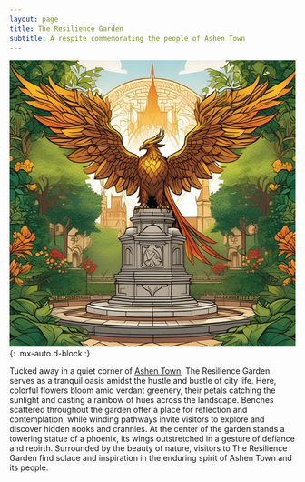 ```yaml
---
layout: page
title: The Resilience Garden
subtitle: A respite commemorating the people of Ashen Town
---
```


![The Resilience Garden](/assets/img/regions/resilience-garden.jpeg){: .mx-auto.d-block :}

Tucked away in a quiet corner of [Ashen Town](/codex/regions/ashen-town), The Resilience Garden serves as a tranquil oasis amidst the hustle and bustle of city life. Here, colorful flowers bloom amid verdant greenery, their petals catching the sunlight and casting a rainbow of hues across the landscape. Benches scattered throughout the garden offer a place for reflection and contemplation, while winding pathways invite visitors to explore and discover hidden nooks and crannies. At the center of the garden stands a towering statue of a phoenix, its wings outstretched in a gesture of defiance and rebirth. Surrounded by the beauty of nature, visitors to The Resilience Garden find solace and inspiration in the enduring spirit of Ashen Town and its people.
